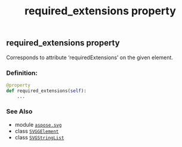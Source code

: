 ﻿---
title: required_extensions property
second_title: Aspose.SVG for Python via .NET API References
description: 
type: docs
weight: 860
url: /python-net/aspose.svg/svggelement/required_extensions/
is_root: false
---

## required_extensions property


Corresponds to attribute ‘requiredExtensions’ on the given element.
### Definition:
```python
@property
def required_extensions(self):
    ...
```

### See Also
* module [`aspose.svg`](../../)
* class [`SVGGElement`](/svg/python-net/aspose.svg/svggelement)
* class [`SVGStringList`](/svg/python-net/aspose.svg.datatypes/svgstringlist)
